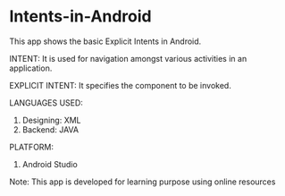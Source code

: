 # Intents-in-Android

This app shows the basic Explicit Intents in Android.

INTENT:
It is used for navigation amongst various activities in an application.

EXPLICIT INTENT:
It specifies the component to be invoked.

LANGUAGES USED:
1) Designing: XML
2) Backend: JAVA

PLATFORM:
1) Android Studio


Note: This app is developed for learning purpose using online resources
